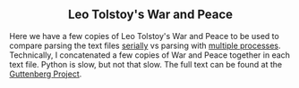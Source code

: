 <h2 align="center">Leo Tolstoy's War and Peace</h2>

Here we have a few copies of Leo Tolstoy's War and Peace to be used to compare parsing the text files 
[serially](../parse_serial.py) vs parsing with [multiple processes](../parse.py). Technically, 
I concatenated a few copies of War and Peace together in each text file. Python is slow, but 
not that slow. The full text can be found at the 
[Guttenberg Project](http://www.gutenberg.org/ebooks/2600).
